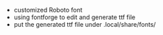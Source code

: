* customized Roboto font
* using fontforge to edit and generate ttf file
* put the generated ttf file under .local/share/fonts/
